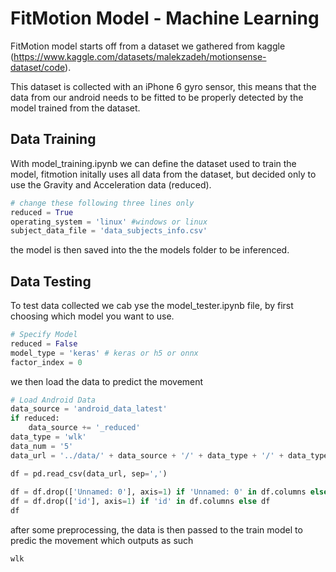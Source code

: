 # FitMotion Model - Machine Learning
FitMotion model starts off from a dataset we gathered from kaggle (https://www.kaggle.com/datasets/malekzadeh/motionsense-dataset/code).

This dataset is collected with an iPhone 6 gyro sensor, this means that the data from our android needs to be fitted to be properly detected by the model trained from the dataset.

## Data Training
With model_training.ipynb we can define the dataset used to train the model, fitmotion initally uses all data from the dataset, but decided only to use the Gravity and Acceleration data (reduced).

```python
# change these following three lines only
reduced = True
operating_system = 'linux' #windows or linux
subject_data_file = 'data_subjects_info.csv'
```

the model is then saved into the the models folder to be inferenced.

## Data Testing
To test data collected we cab yse the model_tester.ipynb file, by first choosing which model you want to use.

```python
# Specify Model
reduced = False
model_type = 'keras' # keras or h5 or onnx
factor_index = 0
```

we then load the data to predict the movement

```python
# Load Android Data
data_source = 'android_data_latest'
if reduced:
    data_source += '_reduced'
data_type = 'wlk'
data_num = '5'
data_url = '../data/' + data_source + '/' + data_type + '/' + data_type + data_num + '-SensorData.csv'

df = pd.read_csv(data_url, sep=',')
    
df = df.drop(['Unnamed: 0'], axis=1) if 'Unnamed: 0' in df.columns else df
df = df.drop(['id'], axis=1) if 'id' in df.columns else df
df
```

after some preprocessing, the data is then passed to the train model to predic the movement which outputs as such
```
wlk
```